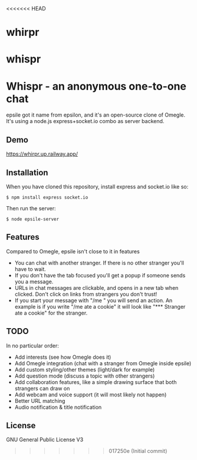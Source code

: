<<<<<<< HEAD
# whirpr
whispr
=======
Whispr - an anonymous one-to-one chat
====

epsile got it name from epsilon, and it's an open-source clone of Omegle. It's using a node.js express+socket.io combo as server backend.

Demo
---
https://whirpr.up.railway.app/

Installation
---
When you have cloned this repository, install express and socket.io like so:
```
$ npm install express socket.io
```
Then run the server:
```
$ node epsile-server
```

Features
---
Compared to Omegle, epsile isn't close to it in features
* You can chat with another stranger. If there is no other stranger you'll have to wait.
* If you don't have the tab focused you'll get a popup if someone sends you a message.
* URLs in chat messages are clickable, and opens in a new tab when clicked. Don't click on links from strangers you don't trust!
* If you start your message with "/me " you will send an action. An example is if you write "/me ate a cookie" it will look like "*** Stranger ate a cookie" for the stranger.

TODO
---
In no particular order:
* Add interests (see how Omegle does it)
* Add Omegle integration (chat with a stranger from Omegle inside epsile)
* Add custom styling/other themes (light/dark for example)
* Add question mode (discuss a topic with other strangers)
* Add collaboration features, like a simple drawing surface that both strangers can draw on
* Add webcam and voice support (it will most likely not happen)
* Better URL matching
* Audio notification & title notification

License
---
GNU General Public License V3
>>>>>>> 017250e (Initial commit)
